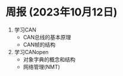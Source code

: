 # 周报 (2023年10月12日)

1. 学习CAN
   - CAN总线的基本原理
   - CAN帧的结构
2. 学习CANopen
   - 对象字典的概念和结构
   - 网络管理(NMT)
